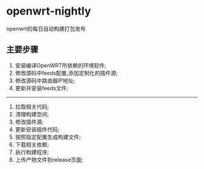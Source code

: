 # openwrt-nightly

openwrt的每日自动构建打包发布

## 主要步骤

1. 安装编译OpenWRT所依赖的环境软件;
2. 修改源码中feeds配置,添加定制化的插件源;
3. 修改源码中路由器IP地址;
4. 更新并安装feeds文件;

---
1. 拉取相关代码;
2. 清理构建空间;
3. 修改插件源;
4. 更新安装插件代码;
5. 按照指定配置生成构建文件;
6. 下载相关依赖;
7. 执行构建程序;
8. 上传产物文件到release页面;
